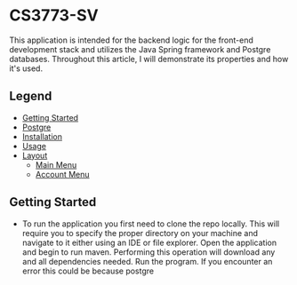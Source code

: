 # CS3773-SV
This application is intended for the backend logic for the front-end development 
stack and utilizes the Java Spring framework and Postgre databases. 
Throughout this article, I will demonstrate its properties and how it's used. 

## Legend
* [Getting Started](#Getting-Started)
* [Postgre](#SQLite)
* [Installation](#Installation)
* [Usage](#Usage)
* [Layout](#Layout)
  * [Main Menu](#Main-Menu)
  * [Account Menu](#Account-Menu)
  

## Getting Started
- To run the application you first need to clone the repo locally. This will require you 
to specify the proper directory on your machine and navigate to it either using an IDE or 
file explorer. Open the application and begin to run maven. Performing this operation will 
download any and all dependencies needed. Run the program. If you encounter an error this 
could be because postgre  
